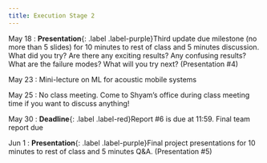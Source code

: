 ```yaml
---
title: Execution Stage 2
---
```


May 18
: **Presentation**{: .label .label-purple}Third update due milestone (no more than 5 slides) for 10 minutes to rest of class and 5 minutes discussion. What did you try? Are there any exciting results? Any confusing results? What are the failure modes? What will you try next? (Presentation #4)

May 23
: Mini-lecture on ML for acoustic mobile systems

May 25
: No class meeting. Come to Shyam’s office during class meeting time if you want to discuss anything!

May 30
: **Deadline**{: .label .label-red}Report #6 is due at 11:59. Final team report due

Jun 1
: **Presentation**{: .label .label-purple}Final project presentations for 10 minutes to rest of class and 5 minutes Q&A. (Presentation #5)

<!-- Oct 7
: [Resizing Arrays](#)
  : [2.4](#), [2.5](#)

Oct 8
: **Lab**{: .label .label-purple } [Resizing Arrays](#)

Oct 9
: [Runtime Analysis](#)
  : [8.1](#), [8.2](#), [8.3](#), [8.4](#)
: **HW 2 due**{: .label .label-red } -->
